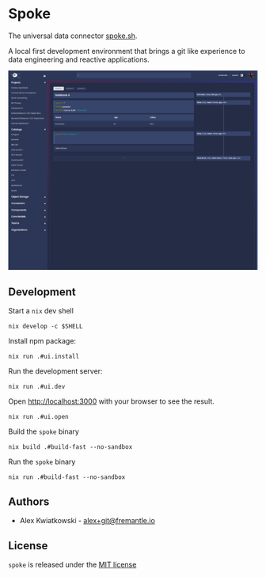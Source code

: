 # Spoke

The universal data connector [spoke.sh](https://www.spoke.sh).

A local first development environment that brings a git like experience to data engineering
and reactive applications.

![notebook pipeline performance](./docs/assets/notebook-pipeline-performance.png)

## Development

Start a `nix` dev shell

```shell
nix develop -c $SHELL
```

Install npm package:

```shell
nix run .#ui.install
```

Run the development server:

```shell
nix run .#ui.dev
```

Open [http://localhost:3000](http://localhost:3000) with your browser to see the result.

```shell
nix run .#ui.open
```

Build the `spoke` binary

```shell
nix build .#build-fast --no-sandbox
```

Run the `spoke` binary

```shell
nix run .#build-fast --no-sandbox
```

## Authors

- Alex Kwiatkowski - alex+git@fremantle.io

## License

`spoke` is released under the [MIT license](./LICENSE)
